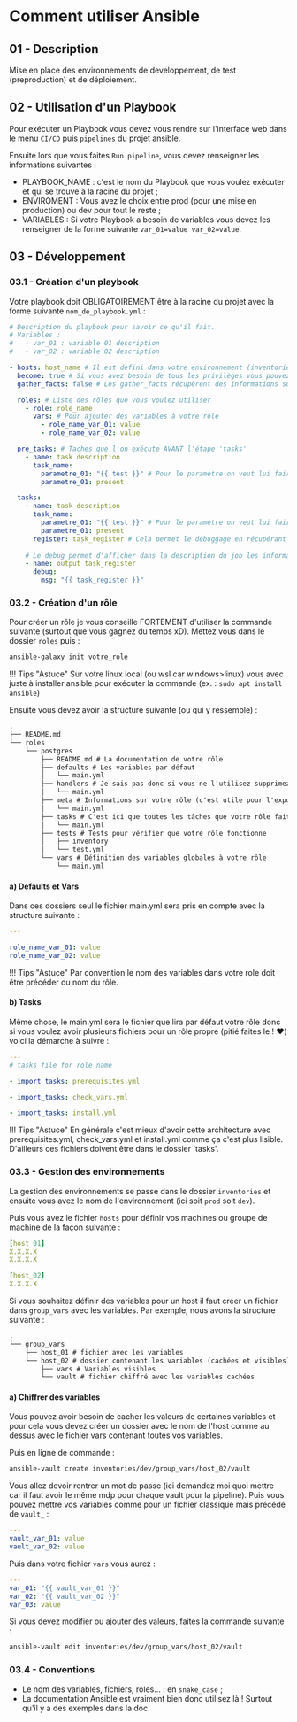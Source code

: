 # Comment utiliser Ansible

## 01 - Description

Mise en place des environnements de developpement, de test (preproduction) et de déploiement.

## 02 - Utilisation d'un Playbook

Pour exécuter un Playbook vous devez vous rendre sur l'interface web dans le menu `CI/CD` puis `pipelines` du projet ansible.

Ensuite lors que vous faites `Run pipeline`, vous devez renseigner les informations suivantes :

* PLAYBOOK_NAME : c'est le nom du Playbook que vous voulez exécuter et qui se trouve à la racine du projet ;
* ENVIROMENT : Vous avez le choix entre prod (pour une mise en production) ou dev pour tout le reste ;
* VARIABLES : Si votre Playbook a besoin de variables vous devez les renseigner de la forme suivante `var_01=value var_02=value`.

## 03 - Développement

### 03.1 - Création d'un playbook

Votre playbook doit OBLIGATOIREMENT être à la racine du projet avec la forme suivante `nom_de_playbook.yml` :

```yml
# Description du playbook pour savoir ce qu'il fait.
# Variables :
#   - var_01 : variable 01 description
#   - var_02 : variable 02 description

- hosts: host_name # Il est defini dans votre environnement (inventories) dans le fichier hosts
  become: true # Si vous avez besoin de tous les privilèges vous pouvez mettre cette ligne
  gather_facts: false # Les gather_facts récupèrent des informations sur l'host (souvent pas utilisées) donc on les désactive

  roles: # Liste des rôles que vous voulez utiliser
    - role: role_name
      vars: # Pour ajouter des variables à votre rôle
        - role_name_var_01: value
        - role_name_var_02: value

  pre_tasks: # Taches que l'on exécute AVANT l'étape 'tasks'
    - name: task description
      task_name:
        parametre_01: "{{ test }}" # Pour le paramètre on veut lui faire passer la variable 'test'
        parametre_01: present

  tasks:
    - name: task description
      task_name:
        parametre_01: "{{ test }}" # Pour le paramètre on veut lui faire passer la variable 'test'
        parametre_01: present
      register: task_register # Cela permet le débuggage en récupérant la sortie de la tâche (erreurs, informations...)
    
    # Le debug permet d'afficher dans la description du job les informations relatives au 'task_register'
    - name: output task_register
      debug:
        msg: "{{ task_register }}"
```

### 03.2 - Création d'un rôle

Pour créer un rôle je vous conseille FORTEMENT d'utiliser la commande suivante (surtout que vous gagnez du temps xD).
Mettez vous dans le dossier `roles` puis :

```bash
ansible-galaxy init votre_role
```

!!! Tips "Astuce"
    Sur votre linux local (ou wsl car windows>linux) vous avec juste à installer ansible pour exécuter la commande (ex. : `sudo apt install ansible`)

Ensuite vous devez avoir la structure suivante (ou qui y ressemble) :

```md
.
├── README.md
└── roles
    └── postgres
        ├── README.md # La documentation de votre rôle
        ├── defaults # Les variables par défaut
        │   └── main.yml
        ├── handlers # Je sais pas donc si vous ne l'utilisez supprimez le
        │   └── main.yml
        ├── meta # Informations sur votre rôle (c'est utile pour l'export de rôle je crois)
        │   └── main.yml
        ├── tasks # C'est ici que toutes les tâches que votre rôle fait doit être écrites
        │   └── main.yml
        ├── tests # Tests pour vérifier que votre rôle fonctionne
        │   ├── inventory
        │   └── test.yml
        └── vars # Définition des variables globales à votre rôle
            └── main.yml
```

#### a) Defaults et Vars

Dans ces dossiers seul le fichier main.yml sera pris en compte avec la structure suivante :

```yml
---

role_name_var_01: value
role_name_var_02: value
```

!!! Tips "Astuce"
    Par convention le nom des variables dans votre role doit être précéder du nom du rôle.


#### b) Tasks

Même chose, le main.yml sera le fichier que lira par défaut votre rôle donc si vous voulez avoir plusieurs fichiers pour un rôle propre (pitié faites le ! :heart:) voici la démarche à suivre :

```yml
---
# tasks file for role_name

- import_tasks: prerequisites.yml

- import_tasks: check_vars.yml

- import_tasks: install.yml
```

!!! Tips "Astuce"
    En générale c'est mieux d'avoir cette architecture avec prerequisites.yml, check_vars.yml et install.yml comme ça c'est plus lisible. D'ailleurs ces fichiers doivent être dans le dossier 'tasks'.


### 03.3 - Gestion des environnements

La gestion des environnements se passe dans le dossier `inventories` et ensuite vous avez le nom de l'environnement (ici soit `prod` soit `dev`).

Puis vous avez le fichier `hosts` pour définir vos machines ou groupe de machine de la façon suivante :

```yml
[host_01]
X.X.X.X
X.X.X.X

[host_02]
X.X.X.X
```

Si vous souhaitez définir des variables pour un host il faut créer un fichier dans `group_vars` avec les variables.
Par exemple, nous avons la structure suivante :

```md
.
└── group_vars
    ├── host_01 # fichier avec les variables
    └── host_02 # dossier contenant les variables (cachées et visibles)
        ├── vars # Variables visibles
        └── vault # fichier chiffré avec les variables cachées
```

#### a) Chiffrer des variables

Vous pouvez avoir besoin de cacher les valeurs de certaines variables et pour cela vous devez créer un dossier avec le nom de l'host comme au dessus avec le fichier vars contenant toutes vos variables.

Puis en ligne de commande :

```bash
ansible-vault create inventories/dev/group_vars/host_02/vault
```

Vous allez devoir rentrer un mot de passe (ici demandez moi quoi mettre car il faut avoir le même mdp pour chaque vault pour la pipeline).
Puis vous pouvez mettre vos variables comme pour un fichier classique mais précédé de `vault_` :

```yml
---
vault_var_01: value
vault_var_02: value
```

Puis dans votre fichier `vars` vous aurez :

```yml
---
var_01: "{{ vault_var_01 }}"
var_02: "{{ vault_var_02 }}"
var_03: value
```

Si vous devez modifier ou ajouter des valeurs, faites la commande suivante :

```bash
ansible-vault edit inventories/dev/group_vars/host_02/vault
```

### 03.4 - Conventions

* Le nom des variables, fichiers, roles... : en `snake_case` ;
* La documentation Ansible est vraiment bien donc utilisez là ! Surtout qu'il y a des exemples dans la doc.
